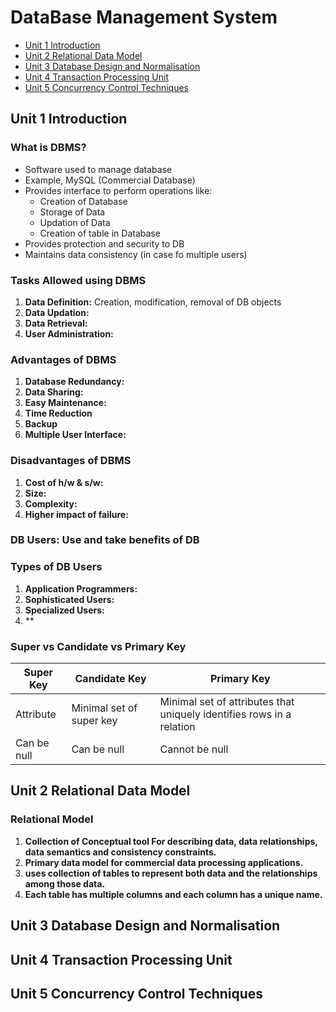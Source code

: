 # DataBase Management System

- [Unit 1 Introduction](./README.md/#unit-1-introduction)
- [Unit 2 Relational Data Model](./README.md#unit-2-relational-data-model)
- [Unit 3 Database Design and Normalisation](./README.md#unit-3-database-design-and-normalisation)
- [Unit 4 Transaction Processing Unit](./README.md#unit-4-transaction-processing-unit)
- [Unit 5 Concurrency Control Techniques](./README.md#unit-5-concurrency-control-techniques)

## Unit 1 Introduction

### What is DBMS?

- Software used to manage database
- Example, MySQL (Commercial Database)
- Provides interface to perform operations like:
  - Creation of Database
  - Storage of Data
  - Updation of Data
  - Creation of table in Database
- Provides protection and security to DB
- Maintains data consistency (in case fo multiple users)

### Tasks Allowed using DBMS

1. **Data Definition:** Creation, modification, removal of DB objects
2. **Data Updation:**
3. **Data Retrieval:**
4. **User Administration:**

### Advantages of DBMS

1. **Database Redundancy:**
2. **Data Sharing:**
3. **Easy Maintenance:**
4. **Time Reduction**
5. **Backup**
6. **Multiple User Interface:**

### Disadvantages of DBMS

1. **Cost of h/w & s/w:**
2. **Size:**
3. **Complexity:**
4. **Higher impact of failure:**

### DB Users: Use and take benefits of DB

### Types of DB Users

1. **Application Programmers:**
2. **Sophisticated Users:**
3. **Specialized Users:**
4. **

### Super vs Candidate vs Primary Key

| Super Key | Candidate Key | Primary Key |
| --------- | ------------- | ----------- |
| Attribute | Minimal set of super key | Minimal set of attributes that uniquely identifies rows in a relation |
| Can be null | Can be null | Cannot be null |

## Unit 2 Relational Data Model

### Relational Model

1. **Collection of Conceptual tool For describing data, data relationships, data semantics and consistency constraints.**
2. **Primary data model for commercial data processing applications.**
3. **uses collection of tables to represent both data and the relationships among those data.**
4. **Each table has multiple columns and each column has a unique name.**

## Unit 3 Database Design and Normalisation

## Unit 4 Transaction Processing Unit

## Unit 5 Concurrency Control Techniques
